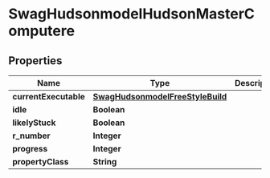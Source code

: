 
# SwagHudsonmodelHudsonMasterComputere

## Properties
Name | Type | Description | Notes
------------ | ------------- | ------------- | -------------
**currentExecutable** | [**SwagHudsonmodelFreeStyleBuild**](SwagHudsonmodelFreeStyleBuild.md) |  |  [optional]
**idle** | **Boolean** |  |  [optional]
**likelyStuck** | **Boolean** |  |  [optional]
**r_number** | **Integer** |  |  [optional]
**progress** | **Integer** |  |  [optional]
**propertyClass** | **String** |  |  [optional]




